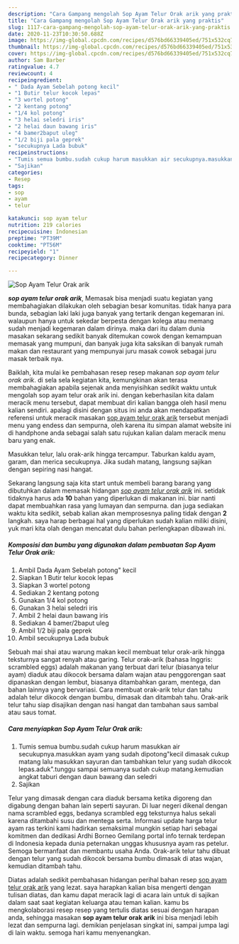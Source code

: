 ```yaml
---
description: "Cara Gampang mengolah Sop Ayam Telur Orak arik yang praktis"
title: "Cara Gampang mengolah Sop Ayam Telur Orak arik yang praktis"
slug: 1117-cara-gampang-mengolah-sop-ayam-telur-orak-arik-yang-praktis
date: 2020-11-23T10:30:50.688Z
image: https://img-global.cpcdn.com/recipes/d576bd66339405ed/751x532cq70/sop-ayam-telur-orak-arik-foto-resep-utama.jpg
thumbnail: https://img-global.cpcdn.com/recipes/d576bd66339405ed/751x532cq70/sop-ayam-telur-orak-arik-foto-resep-utama.jpg
cover: https://img-global.cpcdn.com/recipes/d576bd66339405ed/751x532cq70/sop-ayam-telur-orak-arik-foto-resep-utama.jpg
author: Sam Barber
ratingvalue: 4.7
reviewcount: 4
recipeingredient:
- " Dada Ayam Sebelah potong kecil"
- "1 Butir telur kocok lepas"
- "3 wortel potong"
- "2 kentang potong"
- "1/4 kol potong"
- "3 helai seledri iris"
- "2 helai daun bawang iris"
- "4 bamer2baput uleg"
- "1/2 biji pala geprek"
- "secukupnya Lada bubuk"
recipeinstructions:
- "Tumis semua bumbu.sudah cukup harum masukkan air secukupnya.masukkan ayam yang sudah dipotong&#34;kecil dimasak cukup matang lalu masukkan sayuran dan tambahkan telur yang sudah dikocok lepas.aduk&#34;.tunggu sampai semuanya sudah cukup matang.kemudian angkat taburi dengan daun bawang dan seledri"
- "Sajikan"
categories:
- Resep
tags:
- sop
- ayam
- telur

katakunci: sop ayam telur 
nutrition: 219 calories
recipecuisine: Indonesian
preptime: "PT39M"
cooktime: "PT56M"
recipeyield: "1"
recipecategory: Dinner

---
```



![Sop Ayam Telur Orak arik](https://img-global.cpcdn.com/recipes/d576bd66339405ed/751x532cq70/sop-ayam-telur-orak-arik-foto-resep-utama.jpg)

<b><i>sop ayam telur orak arik</i></b>, Memasak bisa menjadi suatu kegiatan yang membahagiakan dilakukan oleh sebagian besar komunitas. tidak hanya para bunda, sebagian laki laki juga banyak yang tertarik dengan kegemaran ini. walaupun hanya untuk sekedar berpesta dengan kolega atau memang sudah menjadi kegemaran dalam dirinya. maka dari itu dalam dunia masakan sekarang sedikit banyak ditemukan cowok dengan kemampuan memasak yang mumpuni, dan banyak juga kita saksikan di banyak rumah makan dan restaurant yang mempunyai juru masak cowok sebagai juru masak terbaik nya.

Baiklah, kita mulai ke pembahasan resep resep makanan <i>sop ayam telur orak arik</i>. di sela sela kegiatan kita, kemungkinan akan terasa membahagiakan apabila sejenak anda menyisihkan sedikit waktu untuk mengolah sop ayam telur orak arik ini. dengan keberhasilan kita dalam meracik menu tersebut, dapat membuat diri kalian bangga oleh hasil menu kalian sendiri. apalagi disini dengan situs ini anda akan mendapatkan referensi untuk meracik masakan <u>sop ayam telur orak arik</u> tersebut menjadi menu yang endess dan sempurna, oleh karena itu simpan alamat website ini di handphone anda sebagai salah satu rujukan kalian dalam meracik menu baru yang enak.

Masukkan telur, lalu orak-arik hingga tercampur. Taburkan kaldu ayam, garam, dan merica secukupnya. Jika sudah matang, langsung sajikan dengan sepiring nasi hangat.


Sekarang langsung saja kita start untuk membeli barang barang yang dibutuhkan dalam memasak hidangan <u><i>sop ayam telur orak arik</i></u> ini. setidak tidaknya harus ada <b>10</b> bahan yang diperlukan di makanan ini. biar nanti dapat membuahkan rasa yang lumayan dan sempurna. dan juga sediakan waktu kita sedikit, sebab kalian akan memprosesnya paling tidak dengan <b>2</b> langkah. saya harap berbagai hal yang diperlukan sudah kalian miliki disini, yuk mari kita olah dengan mencatat dulu bahan perlengkapan dibawah ini.

<!--inarticleads1-->

##### Komposisi dan bumbu yang digunakan dalam pembuatan Sop Ayam Telur Orak arik:

1. Ambil  Dada Ayam Sebelah potong&#34; kecil
1. Siapkan 1 Butir telur kocok lepas
1. Siapkan 3 wortel potong
1. Sediakan 2 kentang potong
1. Gunakan 1/4 kol potong
1. Gunakan 3 helai seledri iris
1. Ambil 2 helai daun bawang iris
1. Sediakan 4 bamer/2baput uleg
1. Ambil 1/2 biji pala geprek
1. Ambil secukupnya Lada bubuk


Sebuah mai shai atau warung makan kecil membuat telur orak-arik hingga teksturnya sangat renyah atau garing. Telur orak-arik (bahasa Inggris: scrambled eggs) adalah makanan yang terbuat dari telur (biasanya telur ayam) diaduk atau dikocok bersama dalam wajan atau penggorengan saat dipanaskan dengan lembut, biasanya ditambahkan garam, mentega, dan bahan lainnya yang bervariasi. Cara membuat orak-arik telur dan tahu adalah telur dikocok dengan bumbu, dimasak dan ditambah tahu. Orak-arik telur tahu siap disajikan dengan nasi hangat dan tambahan saus sambal atau saus tomat. 

<!--inarticleads2-->

##### Cara menyiapkan Sop Ayam Telur Orak arik:

1. Tumis semua bumbu.sudah cukup harum masukkan air secukupnya.masukkan ayam yang sudah dipotong&#34;kecil dimasak cukup matang lalu masukkan sayuran dan tambahkan telur yang sudah dikocok lepas.aduk&#34;.tunggu sampai semuanya sudah cukup matang.kemudian angkat taburi dengan daun bawang dan seledri
1. Sajikan


Telur yang dimasak dengan cara diaduk bersama ketika digoreng dan digabung dengan bahan lain seperti sayuran. Di luar negeri dikenal dengan nama scrambled eggs, bedanya scrambled egg teksturnya halus sekali karena ditambahi susu dan mentega serta. Informasi update harga telur ayam ras terkini kami hadirkan semaksimal mungkin setiap hari sebagai komitmen dan dedikasi Ardhi Borneo Gemilang portal info ternak terdepan di Indonesia kepada dunia peternakan unggas khususnya ayam ras petelur. Semoga bermanfaat dan membantu usaha Anda. Orak-arik telur tahu dibuat dengan telur yang sudah dikocok bersama bumbu dimasak di atas wajan, kemudian ditambah tahu. 

Diatas adalah sedikit pembahasan hidangan perihal bahan resep <u>sop ayam telur orak arik</u> yang lezat. saya harapkan kalian bisa mengerti dengan tulisan diatas, dan kamu dapat meracik lagi di acara lain untuk di sajikan dalam saat saat kegiatan keluarga atau teman kalian. kamu bs mengkolaborasi resep resep yang tertulis diatas sesuai dengan harapan anda, sehingga masakan <b>sop ayam telur orak arik</b> ini bisa menjadi lebih lezat dan sempurna lagi. demikian penjelasan singkat ini, sampai jumpa lagi di lain waktu. semoga hari kamu menyenangkan.

